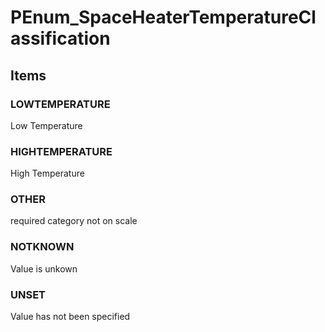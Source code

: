# PEnum_SpaceHeaterTemperatureClassification

## Items

### LOWTEMPERATURE
Low Temperature

### HIGHTEMPERATURE
High Temperature

### OTHER
required category not on scale

### NOTKNOWN
Value is unkown

### UNSET
Value has not been specified
